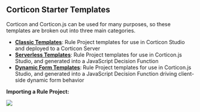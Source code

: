 ## Corticon Starter Templates

Corticon and Corticon.js can be used for many purposes, so these templates are broken out into three main categories.

- **[Classic Templates](classic-templates/README.md)**: Rule Project templates for use in Corticon Studio and deployed to a Corticon Server
- **[Serverless Templates](js-templates/README.md)**: Rule Project templates for use in Corticon.js Studio, and generated into a JavaScript Decision Function
- **[Dynamic Form Templates](form-templates/README.md)**: Rule Project templates for use in Corticon.js Studio, and generated into a JavaScript Decision Function driving client-side dynamic form behavior 


**Importing a Rule Project:**

[![](https://markdown-videos.vercel.app/youtube/J4Mizdn3cEk)](https://youtu.be/dQw4w9WgXcQ)


<!-- ## Corticon Starter Rule Vocabularies

These are pre-built rule vocabularies, generated from JSON schemas and other data model representations of openly available ontologies. 
 -->
